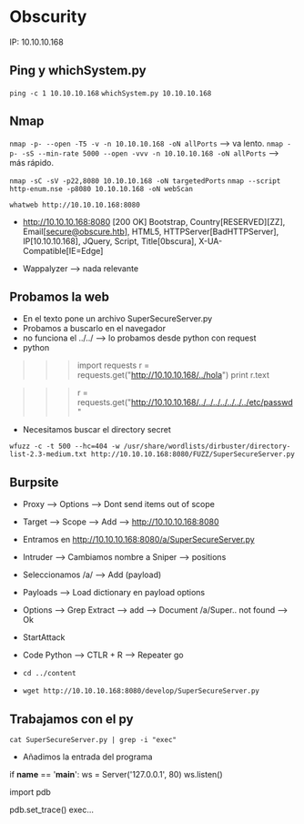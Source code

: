 # Obscurity

IP: 10.10.10.168

## Ping y whichSystem.py

`ping -c 1 10.10.10.168`
`whichSystem.py 10.10.10.168`

## Nmap

`nmap -p- --open -T5 -v -n 10.10.10.168 -oN allPorts` --> va lento.
`nmap -p- -sS --min-rate 5000 --open -vvv -n 10.10.10.168 -oN allPorts` --> más rápido.

`nmap -sC -sV -p22,8080 10.10.10.168 -oN targetedPorts`
`nmap --script http-enum.nse -p8080 10.10.10.168 -oN webScan`

`whatweb http://10.10.10.168:8080`
- http://10.10.10.168:8080 [200 OK] Bootstrap, Country[RESERVED][ZZ], Email[secure@obscure.htb], HTML5, HTTPServer[BadHTTPServer], IP[10.10.10.168], JQuery, Script, Title[0bscura], X-UA-Compatible[IE=Edge]

- Wappalyzer --> nada relevante

## Probamos la web 
- En el texto pone un archivo SuperSecureServer.py
- Probamos a buscarlo en el navegador
- no funciona el ../../ --> lo probamos desde python con request
- python
>>> import requests
>>> r = requests.get("http://10.10.10.168/../hola")
>>> print r.text

>>> r = requests.get("http://10.10.10.168/../../../../../../../etc/passwd"

- Necesitamos buscar el directory secret

`wfuzz -c -t 500 --hc=404 -w /usr/share/wordlists/dirbuster/directory-list-2.3-medium.txt http://10.10.10.168:8080/FUZZ/SuperSecureServer.py`

## Burpsite

- Proxy --> Options --> Dont send items out of scope
- Target --> Scope --> Add --> http://10.10.10.168:8080

- Entramos en http://10.10.10.168:8080/a/SuperSecureServer.py
- Intruder --> Cambiamos nombre a Sniper  --> positions
- Seleccionamos /a/ --> Add (payload)
- Payloads --> Load dictionary en payload options
- Options --> Grep Extract --> add --> Document /a/Super.. not found --> Ok
- StartAttack

- Code Python --> CTLR + R --> Repeater go

- `cd ../content`
- `wget http://10.10.10.168:8080/develop/SuperSecureServer.py`


## Trabajamos con el py

`cat SuperSecureServer.py | grep -i "exec"`

- Añadimos la entrada del programa

if __name__ == '__main__':
    ws = Server('127.0.0.1', 80)
    ws.listen()


import pdb

pdb.set_trace()
exec...